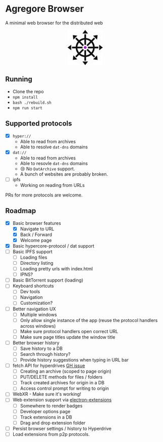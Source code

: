 # Agregore Browser
A minimal web browser for the distributed web

<p align="center">
	<img src="./build/icon.png" width="111px">
</p>

## Running

- Clone the repo
- `npm install`
- `bash ./rebuild.sh`
- `npm run start`

## Supported protocols

- [x] `hyper://`
	- Able to read from archives
	- Able to resolve `dat-dns` domains
- [x] `dat://`
	- Able to read from archives
	- Able to resovle `dat-dns` domains
	- 😢 No `DatArchive` support.
	- A bunch of websites are probably broken.
- [ ] ipfs
	- Working on reading from URLs

PRs for more protocols are welcome.

## Roadmap

- [x] Basic browser features
	- [x] Navigate to URL
	- [x] Back / Forward
	- [x] Welcome page
- [x] Basic hypercore-protocol / dat support
- [ ] Basic IPFS support
	- [ ] Loading files
	- [ ] Directory listing
	- [ ] Loading pretty urls with index.html
	- [ ] IPNS?
- [ ] Basic BitTorrent support (loading)
- [ ] Keyboard shortcuts
	- [ ] Dev tools
	- [ ] Navigation
	- [ ] Customization?
- [ ] Better navigation UX
	- [ ] Multiple windows
	- [ ] Only allow single instance of the app (reuse the protocol handlers across windows)
	- [ ] Make sure protocol handlers open correct URL
	- [ ] Make sure page titles update the window title
- [ ] Better browser history
	- [ ] Save history to a DB
	- [ ] Search through history?
	- [ ] Provide history suggestions when typing in URL bar
- [ ] fetch API for hyperdrives [GH issue](https://github.com/cliqz-oss/dat-webext/issues/159)
	- [ ] Creating an archive (scoped to page origin)
	- [ ] PUT/DELETE methods for files / folders
	- [ ] Track created archives for origin in a DB
	- [ ] Access control prompt for writing to origin
- [ ] WebXR - Make sure it's working!
- [ ] Web extension support via [electron-extensions](https://github.com/sentialx/electron-extensions)
	- [ ] Somewhere to render badges
	- [ ] Developer options page
	- [ ] Track extensions in a DB
	- [ ] Drag and drop extension folder
- [ ] Persist browser settings / history to Hyperdrive
- [ ] Load extensions from p2p protocols.
